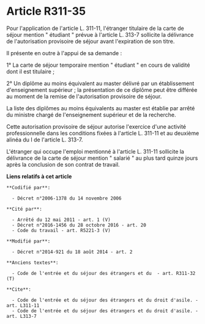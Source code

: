 # Article R311-35

Pour l'application de l'article L. 311-11, l'étranger titulaire de la carte de séjour mention " étudiant " prévue à l'article
L. 313-7 sollicite la délivrance de l'autorisation provisoire de séjour avant l'expiration de son titre. 

Il présente en outre à l'appui de sa demande : 

1° La carte de séjour temporaire mention " étudiant " en cours de validité dont il est titulaire ; 

2° Un diplôme au moins équivalent au master délivré par un établissement d'enseignement supérieur ; la présentation de ce
diplôme peut être différée au moment de la remise de l'autorisation provisoire de séjour. 

La liste des diplômes au moins équivalents au master est établie par arrêté du ministre chargé de l'enseignement supérieur et
de la recherche. 

Cette autorisation provisoire de séjour autorise l'exercice d'une activité professionnelle dans les conditions fixées à
l'article L. 311-11 et au deuxième alinéa du I de l'article L. 313-7. 

L'étranger qui occupe l'emploi mentionné à l'article L. 311-11 sollicite la délivrance de la carte de séjour mention "
salarié " au plus tard quinze jours après la conclusion de son contrat de travail.

**Liens relatifs à cet article**

	**Codifié par**:

	  - Décret n°2006-1378 du 14 novembre 2006

	**Cité par**:

	  - Arrêté du 12 mai 2011 - art. 1 (V)
	  - Décret n°2016-1456 du 28 octobre 2016 - art. 20
	  - Code du travail - art. R5221-3 (V)

	**Modifié par**:

	  - Décret n°2014-921 du 18 août 2014 - art. 2

	**Anciens textes**:

	  - Code de l'entrée et du séjour des étrangers et du  - art. R311-32 (T)

	**Cite**:

	  - Code de l'entrée et du séjour des étrangers et du droit d'asile. - art. L311-11
	  - Code de l'entrée et du séjour des étrangers et du droit d'asile. - art. L313-7
